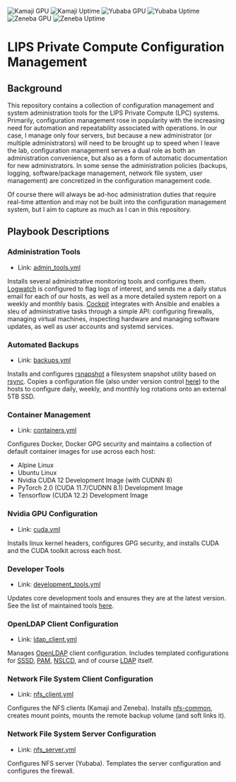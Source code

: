 ![Kamaji GPU](https://healthchecks.io/b/2/8ec56db3-8ed9-451d-8ef4-41cbd684a33f.svg)
![Kamaji Uptime](https://healthchecks.io/b/2/8fd677f1-727d-44ce-bbfb-5bc1e523b56a.svg)
![Yubaba GPU](https://healthchecks.io/b/2/5732116b-b11b-4aad-a3bb-d62686bdacf0.svg)
![Yubaba Uptime](https://healthchecks.io/b/2/098e2288-4279-4953-a981-dd0ef760bbc2.svg)
![Zeneba GPU](https://healthchecks.io/b/2/aae54f51-80dd-459b-bd83-bd62700254d0.svg)
![Zeneba Uptime](https://healthchecks.io/b/2/084e72ba-11b8-4011-af32-7bcb5dc53e35.svg)

# LIPS Private Compute Configuration Management

## Background
This repository contains a collection of configuration management and system administration tools for the LIPS Private Compute (LPC) systems. Primarily, configuration management rose in popularity with the increasing need for automation and repeatability associated with operations. In our case, I manage only four servers, but because a new administrator (or multiple administrators) will need to be brought up to speed when I leave the lab, configuration management serves a dual role as both an administration convenience, but also as a form of automatic documentation for new administrators. In some sense the administration policies (backups, logging, software/package management, network file system, user management) are concretized in the configuration management code. 

Of course there will always be ad-hoc administration duties that require real-time attention and may not be built into the configuration management system, but I aim to capture as much as I can in this repository. 

## Playbook Descriptions

### Administration Tools 
- Link: [admin_tools.yml](https://github.com/PrincetonLIPS/lpc_admin/blob/master/playbooks/admin_tools.yml)

Installs several administrative monitoring tools and configures them. [Logwatch](https://sourceforge.net/projects/logwatch/) is configured to flag logs of interest, and sends me a daily status email for each of our hosts, as well as a more detailed system report on a weekly and monthly basis. [Cockpit](https://cockpit-project.org/) integrates with Ansible and enables a sleu of administrative tasks through a simple API: configuring firewalls, managing virtual machines, inspecting hardware and managing software updates, as well as user accounts and systemd services. 

### Automated Backups 
- Link: [backups.yml](https://github.com/PrincetonLIPS/lpc_admin/blob/master/playbooks/backups.yml)

Installs and configures [rsnapshot](https://rsnapshot.org/) a filesystem snapshot utility based on [rsync](https://linux.die.net/man/1/rsync). Copies a configuration file (also under version control [here](https://github.com/PrincetonLIPS/lpc_admin/blob/master/templates/rsnapshot.j2)) to the hosts to configure daily, weekly, and monthly log rotations onto an external 5TB SSD. 

### Container Management 
- Link: [containers.yml](https://github.com/PrincetonLIPS/lpc_admin/blob/master/playbooks/containers.yml)

Configures Docker, Docker GPG security and maintains a collection of default container images for use across each host: 
  - Alpine Linux
  - Ubuntu Linux
  - Nvidia CUDA 12 Development Image (with CUDNN 8)
  - PyTorch 2.0 (CUDA 11.7/CUDNN 8.1) Development Image
  - Tensorflow (CUDA 12.2) Development Image

### Nvidia GPU Configuration 
- Link: [cuda.yml](https://github.com/PrincetonLIPS/lpc_admin/blob/master/playbooks/cuda.yml)

Installs linux kernel headers, configures GPG security, and installs CUDA and the CUDA toolkit across each host. 

### Developer Tools 
- Link: [development_tools.yml](https://github.com/PrincetonLIPS/lpc_admin/blob/master/playbooks/development_tools.yml)

Updates core development tools and ensures they are at the latest version. See the list of maintained tools [here](https://github.com/PrincetonLIPS/lpc_admin/blob/master/variables/development_tools.yml). 

### OpenLDAP Client Configuration 
- Link: [ldap_client.yml](https://github.com/PrincetonLIPS/lpc_admin/blob/master/playbooks/ldap_client.yml)

Manages [OpenLDAP](https://www.openldap.org/) client configuration. Includes templated configurations for [SSSD](https://github.com/PrincetonLIPS/lpc_admin/blob/master/templates/sssd.j2), [PAM](https://github.com/PrincetonLIPS/lpc_admin/blob/master/templates/pam_common_session.j2), [NSLCD](https://github.com/PrincetonLIPS/lpc_admin/blob/master/templates/nslcd.j2), and of course [LDAP](https://github.com/PrincetonLIPS/lpc_admin/blob/master/templates/ldap.j2) itself. 

### Network File System Client Configuration 
- Link: [nfs_client.yml](https://github.com/PrincetonLIPS/lpc_admin/blob/master/playbooks/nfs_client.yml)

Configures the NFS clients (Kamaji and Zeneba). Installs [nfs-common](https://packages.debian.org/sid/nfs-common), creates mount points, mounts the remote backup volume (and soft links it). 

### Network File System Server Configuration 
- Link: [nfs_server.yml](https://github.com/PrincetonLIPS/lpc_admin/blob/master/playbooks/nfs_server.yml)

Configures NFS server (Yubaba). Templates the server configuration and configures the firewall. 
